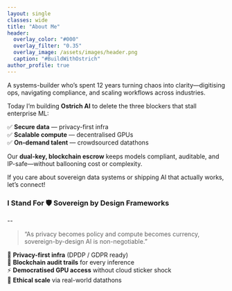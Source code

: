 ```yaml
---
layout: single
classes: wide
title: "About Me"
header:
  overlay_color: "#000"
  overlay_filter: "0.35"
  overlay_image: /assets/images/header.png
  caption: "#BuildWithOstrich"
author_profile: true
---
```


A systems-builder who’s spent 12 years turning chaos into clarity—digitising ops, navigating compliance, and scaling workflows across industries.

Today I’m building **Ostrich AI** to delete the three blockers that stall enterprise ML:

✅ **Secure data** — privacy-first infra  
✅ **Scalable compute** — decentralised GPUs  
✅ **On-demand talent** — crowdsourced datathons  

Our **dual-key, blockchain escrow** keeps models compliant, auditable, and IP-safe—without ballooning cost or complexity.

If you care about sovereign data systems or shipping AI that actually works, let’s connect!

### I Stand For&nbsp;🛡️ Sovereign by Design Frameworks
--

> “As privacy becomes policy and compute becomes currency, sovereign-by-design AI is non-negotiable.”

🔐 **Privacy-first infra** (DPDP / GDPR ready)  
📜 **Blockchain audit trails** for every inference  
⚡ **Democratised GPU access** without cloud sticker shock  
🌱 **Ethical scale** via real-world datathons
